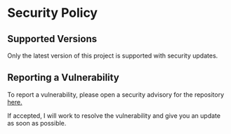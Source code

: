 # Security Policy

## Supported Versions

Only the latest version of this project is supported with security updates.

## Reporting a Vulnerability

To report a vulnerability, please open a security advisory for the repository [here.](https://github.com/AlexCarusoFan4/WinyamaDroneYard/security/advisories/new)

If accepted, I will work to resolve the vulnerability and give you an update as soon as possible.
